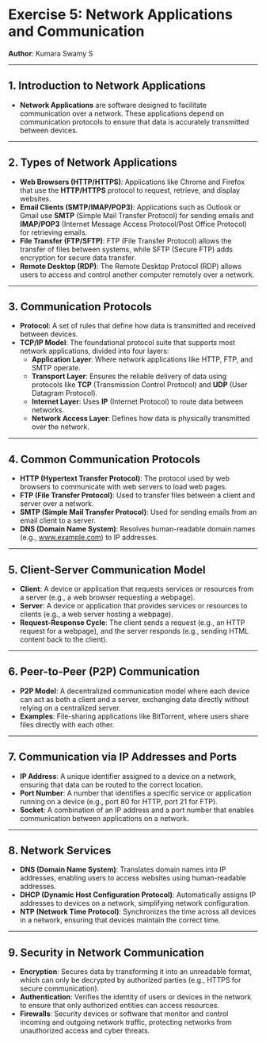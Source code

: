 # Exercise 5: Network Applications and Communication

**Author**: Kumara Swamy S

---

## 1. Introduction to Network Applications

- **Network Applications** are software designed to facilitate communication over a network. These applications depend on communication protocols to ensure that data is accurately transmitted between devices.

---

## 2. Types of Network Applications

- **Web Browsers (HTTP/HTTPS)**: Applications like Chrome and Firefox that use the **HTTP/HTTPS** protocol to request, retrieve, and display websites.
- **Email Clients (SMTP/IMAP/POP3)**: Applications such as Outlook or Gmail use **SMTP** (Simple Mail Transfer Protocol) for sending emails and **IMAP/POP3** (Internet Message Access Protocol/Post Office Protocol) for retrieving emails.
- **File Transfer (FTP/SFTP)**: FTP (File Transfer Protocol) allows the transfer of files between systems, while SFTP (Secure FTP) adds encryption for secure data transfer.
- **Remote Desktop (RDP)**: The Remote Desktop Protocol (RDP) allows users to access and control another computer remotely over a network.

---

## 3. Communication Protocols

- **Protocol**: A set of rules that define how data is transmitted and received between devices.
- **TCP/IP Model**: The foundational protocol suite that supports most network applications, divided into four layers:
  - **Application Layer**: Where network applications like HTTP, FTP, and SMTP operate.
  - **Transport Layer**: Ensures the reliable delivery of data using protocols like **TCP** (Transmission Control Protocol) and **UDP** (User Datagram Protocol).
  - **Internet Layer**: Uses **IP** (Internet Protocol) to route data between networks.
  - **Network Access Layer**: Defines how data is physically transmitted over the network.

---

## 4. Common Communication Protocols

- **HTTP (Hypertext Transfer Protocol)**: The protocol used by web browsers to communicate with web servers to load web pages.
- **FTP (File Transfer Protocol)**: Used to transfer files between a client and server over a network.
- **SMTP (Simple Mail Transfer Protocol)**: Used for sending emails from an email client to a server.
- **DNS (Domain Name System)**: Resolves human-readable domain names (e.g., www.example.com) to IP addresses.

---

## 5. Client-Server Communication Model

- **Client**: A device or application that requests services or resources from a server (e.g., a web browser requesting a webpage).
- **Server**: A device or application that provides services or resources to clients (e.g., a web server hosting a webpage).
- **Request-Response Cycle**: The client sends a request (e.g., an HTTP request for a webpage), and the server responds (e.g., sending HTML content back to the client).

---

## 6. Peer-to-Peer (P2P) Communication

- **P2P Model**: A decentralized communication model where each device can act as both a client and a server, exchanging data directly without relying on a centralized server.
- **Examples**: File-sharing applications like BitTorrent, where users share files directly with each other.

---

## 7. Communication via IP Addresses and Ports

- **IP Address**: A unique identifier assigned to a device on a network, ensuring that data can be routed to the correct location.
- **Port Number**: A number that identifies a specific service or application running on a device (e.g., port 80 for HTTP, port 21 for FTP).
- **Socket**: A combination of an IP address and a port number that enables communication between applications on a network.

---

## 8. Network Services

- **DNS (Domain Name System)**: Translates domain names into IP addresses, enabling users to access websites using human-readable addresses.
- **DHCP (Dynamic Host Configuration Protocol)**: Automatically assigns IP addresses to devices on a network, simplifying network configuration.
- **NTP (Network Time Protocol)**: Synchronizes the time across all devices in a network, ensuring that devices maintain the correct time.

---

## 9. Security in Network Communication

- **Encryption**: Secures data by transforming it into an unreadable format, which can only be decrypted by authorized parties (e.g., HTTPS for secure communication).
- **Authentication**: Verifies the identity of users or devices in the network to ensure that only authorized entities can access resources.
- **Firewalls**: Security devices or software that monitor and control incoming and outgoing network traffic, protecting networks from unauthorized access and cyber threats.
